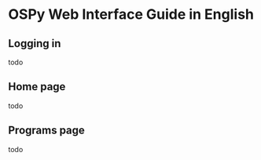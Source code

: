 OSPy Web Interface Guide in English
====

Logging in
-----------
todo

Home page
-----------
todo

Programs page
-----------
todo


